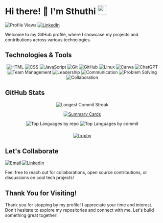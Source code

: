 <!-- Header -->
# Hi there! 👋 I'm Sthuthi <img src="https://media.giphy.com/media/WUlplcMpOCEmTGBtBW/giphy.gif" width="30">

![Profile Views](https://komarev.com/ghpvc/?username=sthuthidolpady)
[![LinkedIn](https://img.shields.io/badge/-LinkedIn-blue?style=flat-square&logo=linkedin&logoColor=white)](https://linkedin.com/in/sthuthidolpady)

Welcome to my GitHub profile, where I showcase my projects and contributions across various technologies.

<!-- Technologies -->
## Technologies & Tools

<p align="center">
  <img src="https://img.shields.io/badge/HTML-E34F26?style=for-the-badge&logo=html5&logoColor=white" alt="HTML">
  <img src="https://img.shields.io/badge/CSS-1572B6?style=for-the-badge&logo=css3&logoColor=white" alt="CSS">
  <img src="https://img.shields.io/badge/JavaScript-F7DF1E?style=for-the-badge&logo=javascript&logoColor=black" alt="JavaScript">
  <img src="https://img.shields.io/badge/Git-F05032?style=for-the-badge&logo=git&logoColor=white" alt="Git">
  <img src="https://img.shields.io/badge/GitHub-181717?style=for-the-badge&logo=github&logoColor=white" alt="GitHub">
  <img src="https://img.shields.io/badge/Linux-FCC624?style=for-the-badge&logo=linux&logoColor=black" alt="Linux">
  <img src="https://img.shields.io/badge/Canva-00C4CC?style=for-the-badge&logo=canva&logoColor=white" alt="Canva">
  <img src="https://img.shields.io/badge/ChatGPT-412991?style=for-the-badge&logo=openai&logoColor=white" alt="ChatGPT">
  <img src="https://img.shields.io/badge/Team Management-00796B?style=for-the-badge" alt="Team Management">
  <img src="https://img.shields.io/badge/Leadership-FFD700?style=for-the-badge" alt="Leadership">
  <img src="https://img.shields.io/badge/Communication-2196F3?style=for-the-badge" alt="Communication">
  <img src="https://img.shields.io/badge/Problem Solving-FF7043?style=for-the-badge" alt="Problem Solving">
  <img src="https://img.shields.io/badge/Collaboration-8BC34A?style=for-the-badge" alt="Collaboration">
</p>

<!-- GitHub Stats -->
## GitHub Stats

<div align="center">
  
![Longest Commit Streak](https://github-readme-streak-stats.herokuapp.com/?user=sthuthidolpady)

</div>

<div align="center">
  
[![Summary Cards](https://github-profile-summary-cards.vercel.app/api/cards/profile-details?username=sthuthidolpady&theme=radical)](https://github.com/vn7n24fzkq/github-profile-summary-cards)

</div>

<div align="center">
    <img src="https://github-profile-summary-cards.vercel.app/api/cards/repos-per-language?username=sthuthidolpady&theme=default" alt="Top Languages by repo">
    <img src="https://github-profile-summary-cards.vercel.app/api/cards/most-commit-language?username=sthuthidolpady&theme=default" alt="Top Languages by commit">
</div>

###
<div align="center">

[![trophy](https://github-profile-trophy.vercel.app/?username=sthuthidolpady&theme=onedark)](https://github.com/ryo-ma/github-profile-trophy)

</div>

<!-- Contact Me -->
## Let's Collaborate

<a href="mailto:sthuthidolpady@gmail.com"><img src="https://img.shields.io/badge/-Email-EA4335?style=for-the-badge&logo=gmail&logoColor=white" alt="Email"></a>
<a href="https://linkedin.com/in/sthuthidolpady"><img src="https://img.shields.io/badge/-LinkedIn-0077B5?style=for-the-badge&logo=linkedin&logoColor=white" alt="LinkedIn"></a>

Feel free to reach out for collaborations, open source contributions, or discussions on cool tech projects!

<!-- Footer -->
## Thank You for Visiting!

Thank you for stopping by my profile! I appreciate your time and interest. Don't hesitate to explore my repositories and connect with me. Let's build something great together!

